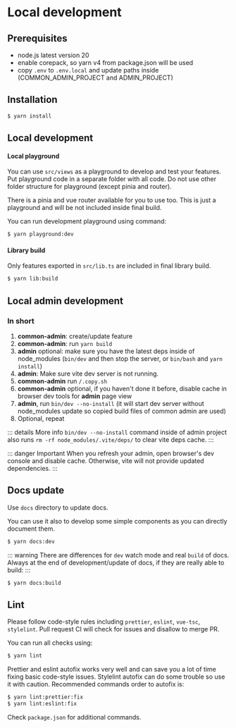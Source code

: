 # Local development

## Prerequisites

- node.js latest version 20
- enable corepack, so yarn v4 from package.json will be used
- copy `.env` to `.env.local` and update paths inside (COMMON_ADMIN_PROJECT and ADMIN_PROJECT)

## Installation

```sh [yarn]
$ yarn install
```

## Local development

#### Local playground
You can use `src/views` as a playground to develop and test your features. Put playground code in a separate folder with all code. Do not use other folder structure for playground (except pinia and router).

There is a pinia and vue router available for you to use too. This is just a playground and will be not included inside final build.

You can run development playground using command:

```sh [yarn]
$ yarn playground:dev
```

#### Library build

Only features exported in `src/lib.ts` are included in final library build.

```sh [yarn]
$ yarn lib:build
```

## Local admin development

### In short

1. **common-admin**: create/update feature
2. **common-admin**: run `yarn build`
3. **admin** optional: make sure you have the latest deps inside of node_modules (`bin/dev` and then stop the server, or `bin/bash` and `yarn install`)
4. **admin**: Make sure vite dev server is not running.
5. **common-admin** run `/.copy.sh`
6. **common-admin** optional, if you haven't done it before, disable cache in browser dev tools for **admin** page view
7. **admin**, run `bin/dev --no-install` (it will start dev server without node_modules update so copied build files of common admin are used)
8. Optional, repeat

::: details More info
`bin/dev --no-install` command inside of admin project also runs `rm -rf node_modules/.vite/deps/` to clear vite deps cache.
:::

::: danger Important
When you refresh your admin, open browser's dev console and disable cache. Otherwise, vite will not provide updated dependencies.
:::

## Docs update

Use `docs` directory to update docs.

You can use it also to develop some simple components as you can directly document them.

```sh [yarn]
$ yarn docs:dev
```

::: warning
There are differences for `dev` watch mode and real `build` of docs. Always at the end of development/update of docs, if they are really able to build:
:::

```sh [yarn]
$ yarn docs:build
```

## Lint

Please follow code-style rules including `prettier`, `eslint`, `vue-tsc`, `stylelint`. Pull request CI will check for issues and disallow to merge PR.

You can run all checks using:

```sh [yarn]
$ yarn lint
```

Prettier and eslint autofix works very well and can save you a lot of time fixing basic code-style issues. Stylelint autofix can do some trouble so use it with caution. Recommended commands order to autofix is:

```sh [yarn]
$ yarn lint:prettier:fix
$ yarn lint:eslint:fix
```

Check `package.json` for additional commands.
